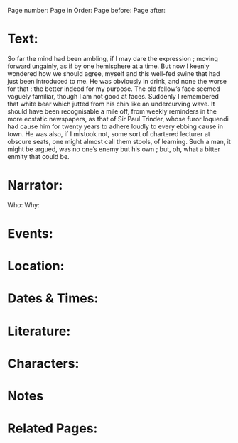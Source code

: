 Page number:
Page in Order:
Page before:
Page after:

# Text:
So far the mind had been ambling, if I may dare the expression ; moving forward ungainly, as if by one hemisphere at a time. But now I keenly wondered how we should agree, myself and this well-fed swine that had just been introduced to me. He was obviously in drink, and none the worse for that : the better indeed for my purpose. The old fellow’s face seemed vaguely familiar, though I am not good at faces. Suddenly I remembered that white bear which jutted from his chin like an undercurving wave. It should have been recognisable a mile off, from weekly reminders in the more ecstatic newspapers, as that of Sir Paul Trinder, whose furor loquendi had cause him for twenty years to adhere loudly to every ebbing cause in town. He was also, if I mistook not, some sort of chartered lecturer at obscure seats, one might almost call them stools, of learning. Such a man, it might be argued, was no one’s enemy but his own ; but, oh, what a bitter enmity that could be.

# Narrator:
Who:
Why:

# Events:

# Location:

# Dates & Times:

# Literature:

# Characters:

# Notes

# Related Pages:

